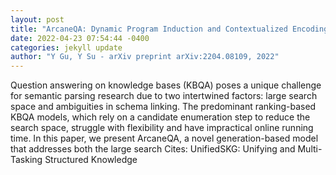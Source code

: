 ```yaml
--- 
layout: post 
title: "ArcaneQA: Dynamic Program Induction and Contextualized Encoding for Knowledge Base Question Answering" 
date: 2022-04-23 07:54:44 -0400 
categories: jekyll update 
author: "Y Gu, Y Su - arXiv preprint arXiv:2204.08109, 2022" 
--- 
```

Question answering on knowledge bases (KBQA) poses a unique challenge for semantic parsing research due to two intertwined factors: large search space and ambiguities in schema linking. The predominant ranking-based KBQA models, which rely on a candidate enumeration step to reduce the search space, struggle with flexibility and have impractical online running time. In this paper, we present ArcaneQA, a novel generation-based model that addresses both the large search Cites: UnifiedSKG: Unifying and Multi-Tasking Structured Knowledge